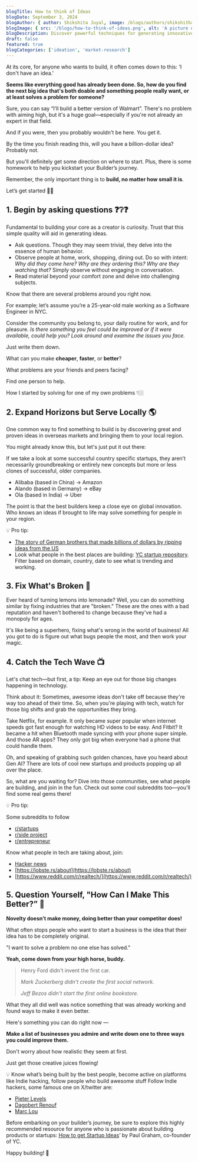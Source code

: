 ```yaml
---
blogTitle: How to think of Ideas
blogDate: September 3, 2024
blogAuthor: { author: Shikshita Juyal, image: /blogs/authors/shikshitha.png }
blogImage: { src: '/blogs/how-to-think-of-ideas.png', alt: 'A picture of a coder' }
blogDescription: Discover powerful techniques for generating innovative product and business ideas by identifying genuine user problems.
draft: false
featured: true
blogCategories: ['ideation', 'market-research']
---
```


At its core, for anyone who wants to build, it often comes down to this: 'I don't have an idea.'

**Seems like everything good has already been done. So, how do you find the next big idea that's both doable and something people really want, or at least solves a problem for someone?**

Sure, you can say “I’ll build a better version of Walmart”. There's no problem with aiming high, but it's a huge goal—especially if you're not already an expert in that field.

And if you were, then you probably wouldn't be here. You get it.

By the time you finish reading this, will you have a billion-dollar idea? Probably not.

But you'll definitely get some direction on where to start. Plus, there is some homework to help you kickstart your Builder’s journey.

Remember, the only important thing is to **build, no matter how small it is**.

Let’s get started 💪🏼

## 1. Begin by asking questions ❓❔❓

Fundamental to building your core as a creator is curiosity. Trust that this simple quality will aid in generating ideas.

- Ask questions. Though they may seem trivial, they delve into the essence of human behavior.
- Observe people at home, work, shopping, dining out. Do so with intent: _Why did they come here? Why are they ordering this? Why are they watching that?_ Simply observe without engaging in conversation.
- Read material beyond your comfort zone and delve into challenging subjects.

Know that there are several problems around you right now.

For example; let’s assume you’re a 25-year-old male working as a Software Engineer in NYC.

Consider the community you belong to, your daily routine for work, and for pleasure. _Is there something you feel could be improved or if it were available, could help you? Look around and examine the issues you face._

Just write them down.

What can you make **cheaper**, **faster**, or **better**?

What problems are your friends and peers facing?

Find one person to help.

How I started by solving for one of my own problems 👇🏼

## 2. Expand Horizons but Serve Locally 🌎

One common way to find something to build is by discovering great and proven ideas in overseas markets and bringing them to your local region.

You might already know this, but let's just put it out there:

If we take a look at some successful country specific startups, they aren’t necessarily groundbreaking or entirely new concepts but more or less clones of successful, older companies.

- Alibaba (based in China) → Amazon
- Alando (based in Germany) → eBay
- Ola (based in India) → Uber

The point is that the best builders keep a close eye on global innovation. Who knows an ideas if brought to life may solve something for people in your region.

<aside>
💡 Pro tip:

- [The story of German brothers that made billions of dollars by ripping ideas from the US](https://www.reddit.com/r/Entrepreneur/comments/17lhsxl/these_guys_made_billions_stealing_startup_ideas/)
- Look what people in the best places are building: [YC startup repository](https://www.ycombinator.com/companies). Filter based on domain, country, date to see what is trending and working.
</aside>

## **3. Fix What's Broken** 🔧

Ever heard of turning lemons into lemonade? Well, you can do something similar by fixing industries that are "broken." These are the ones with a bad reputation and haven't bothered to change because they've had a monopoly for ages.

It's like being a superhero, fixing what's wrong in the world of business! All you got to do is figure out what bugs people the most, and then work your magic.

## **4. Catch the Tech Wave** 📺

Let's chat tech—but first, a tip: Keep an eye out for those big changes happening in technology.

Think about it: Sometimes, awesome ideas don't take off because they're way too ahead of their time. So, when you're playing with tech, watch for those big shifts and grab the opportunities they bring.

Take Netflix, for example. It only became super popular when internet speeds got fast enough for watching HD videos to be easy. And Fitbit? It became a hit when Bluetooth made syncing with your phone super simple. And those AR apps? They only got big when everyone had a phone that could handle them.

Oh, and speaking of grabbing such golden chances, have you heard about Gen AI? There are lots of cool new startups and products popping up all over the place.

So, what are you waiting for? Dive into those communities, see what people are building, and join in the fun. Check out some cool subreddits too—you'll find some real gems there!

<aside>
💡 Pro tip:

Some subreddits to follow

- [r/startups](https://www.reddit.com/r/startups/)
- [r/side project](https://www.reddit.com/r/SideProject/)
- [r/entrepreneur](https://www.reddit.com/r/Entrepreneur/)

Know what people in tech are taking about, join:

- [Hacker news](https://news.ycombinator.com/)
- [https://lobste.rs/about](https://lobste.rs/about)
- [https://www.reddit.com/r/realtech/](https://www.reddit.com/r/realtech/)
</aside>

## 5. Question Yourself, "How Can I Make This Better?” 🤔

**Novelty doesn’t make money, doing better than your competitor does!**

What often stops people who want to start a business is the idea that their idea has to be completely original.

"I want to solve a problem no one else has solved."

**Yeah, come down from your high horse, buddy.**

> Henry Ford didn't invent the first car.
>
> _Mark Zuckerberg didn't create the first social network._
>
> _Jeff Bezos didn't start the first online bookstore._

What they all did well was notice something that was already working and found ways to make it even better.

Here's something you can do right now —

**Make a list of businesses you admire and write down one to three ways you could improve them.**

Don't worry about how realistic they seem at first.

Just get those creative juices flowing!

<aside>
💡 Know what’s being built by the best people, become active on platforms like Indie hacking, follow people who build awesome stuff
Follow Indie hackers, some famous one on X/twitter are:

- [Pieter Levels](https://twitter.com/levelsio)
- [Dagobert Renouf](https://twitter.com/dagorenouf)
- [Marc Lou](https://x.com/marc_louvion?lang=en)
</aside>

Before embarking on your builder’s journey, be sure to explore this highly recommended resource for anyone who is passionate about building products or startups: [How to get Startup Ideas](https://paulgraham.com/startupideas.html#:~:text=A%20good%20way%20to%20trick,build%20something%20that%20already%20existed.)’ by Paul Graham, co-founder of YC.

Happy building! 🔨
